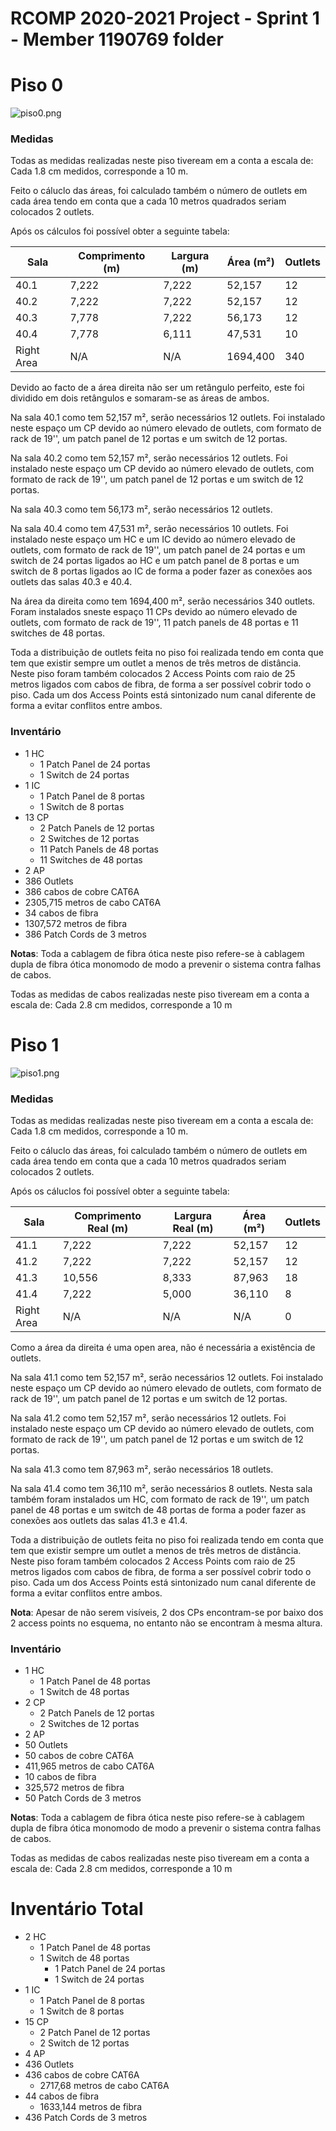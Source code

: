 RCOMP 2020-2021 Project - Sprint 1 - Member 1190769 folder
===========================================

# Piso 0 #
![piso0.png](piso0.png)

### Medidas ###

Todas as medidas realizadas neste piso tiveream em a conta a escala de:
Cada 1.8 cm medidos, corresponde a 10 m.

Feito o cáluclo das áreas, foi calculado também o número de outlets em cada área tendo em conta que
a cada 10 metros quadrados seriam colocados 2 outlets.

Após os cálculos foi possível obter a seguinte tabela:

| Sala | Comprimento (m) | Largura (m) | Área (m²) | Outlets |
|----------|---------|---------|----------|---------|
| 40.1 | 7,222 | 7,222 | 52,157 | 12 |
| 40.2 | 7,222 | 7,222 | 52,157 | 12 |
| 40.3 | 7,778 | 7,222 | 56,173 | 12 |
| 40.4 | 7,778 | 6,111 | 47,531 | 10 |
| Right Area | N/A | N/A | 1694,400 | 340 |

Devido ao facto de a área direita não ser um retângulo perfeito,
este foi dividido em dois retângulos e somaram-se as áreas de ambos.

Na sala 40.1 como tem 52,157 m², serão necessários 12 outlets.
Foi instalado neste espaço um CP devido ao número elevado de outlets, com formato de rack de 19'', um patch panel de 12 portas e um switch de 12 portas.

Na sala 40.2 como tem 52,157 m², serão necessários 12 outlets.
Foi instalado neste espaço um CP devido ao número elevado de outlets, com formato de rack de 19'', um patch panel de 12 portas e um switch de 12 portas.

Na sala 40.3 como tem 56,173 m², serão necessários 12 outlets.

Na sala 40.4 como tem 47,531 m², serão necessários 10 outlets.
Foi instalado neste espaço um HC e um IC devido ao número elevado de outlets, com formato de rack de 19'', um patch panel de 24 portas e um switch de 24 portas ligados ao HC e
um patch panel de 8 portas e um switch de 8 portas ligados ao IC de forma a poder fazer as conexões aos outlets das salas 40.3 e 40.4.

Na área da direita como tem 1694,400 m², serão necessários 340 outlets.
Foram instalados sneste espaço 11 CPs devido ao número elevado de outlets, com formato de rack de 19'', 11 patch panels de 48 portas e 11 switches de 48 portas.

Toda a distribuição de outlets feita no piso foi realizada tendo em conta que tem que existir sempre um outlet a menos de três metros de distância.
Neste piso foram também colocados 2 Access Points com raio de 25 metros ligados com cabos de fibra, de forma a ser possível cobrir todo o piso.
Cada um dos Access Points está sintonizado num canal diferente de forma a evitar conflitos entre ambos.

### Inventário ###
* 1 HC
    * 1 Patch Panel de 24 portas
    * 1 Switch de 24 portas
* 1 IC
    * 1 Patch Panel de 8 portas
    * 1 Switch de 8 portas
* 13 CP
    * 2 Patch Panels de 12 portas
    * 2 Switches de 12 portas
    * 11 Patch Panels de 48 portas
    * 11 Switches de 48 portas
* 2 AP
* 386 Outlets
* 386 cabos de cobre CAT6A
* 2305,715 metros de cabo CAT6A
* 34 cabos de fibra
* 1307,572 metros de fibra
* 386 Patch Cords de 3 metros

**Notas**: Toda a cablagem de fibra ótica neste piso refere-se à cablagem dupla de fibra ótica monomodo de modo a prevenir o sistema contra falhas de cabos.

Todas as medidas de cabos realizadas neste piso tiveream em a conta a escala de:
Cada 2.8 cm medidos, corresponde a 10 m

# Piso 1 #
![piso1.png](piso1.png)

### Medidas ###

Todas as medidas realizadas neste piso tiveream em a conta a escala de:
Cada 1.8 cm medidos, corresponde a 10 m.

Feito o cáluclo das áreas, foi calculado também o número de outlets em cada área tendo em conta que
a cada 10 metros quadrados seriam colocados 2 outlets.

Após os cáluclos foi possível obter a seguinte tabela:

| Sala | Comprimento Real (m) | Largura Real (m) | Área (m²) | Outlets |
|----------|---------|---------|----------|---------|
| 41.1 | 7,222 | 7,222 | 52,157 | 12 |
| 41.2 | 7,222 | 7,222 | 52,157 | 12 |
| 41.3 | 10,556 | 8,333 | 87,963 | 18 |
| 41.4 | 7,222 | 5,000 | 36,110 | 8 |
| Right Area | N/A | N/A | N/A | 0 |

Como a área da direita é uma open area, não é necessária a existência de outlets.

Na sala 41.1 como tem 52,157 m², serão necessários 12 outlets.
Foi instalado neste espaço um CP devido ao número elevado de outlets, com formato de rack de 19'', um patch panel de 12 portas e um switch de 12 portas.

Na sala 41.2 como tem 52,157 m², serão necessários 12 outlets.
Foi instalado neste espaço um CP devido ao número elevado de outlets, com formato de rack de 19'', um patch panel de 12 portas e um switch de 12 portas.

Na sala 41.3 como tem 87,963 m², serão necessários 18 outlets.

Na sala 41.4 como tem 36,110 m², serão necessários 8 outlets.
Nesta sala também foram instalados um HC, com formato de rack de 19'', um patch panel de 48 portas e um switch de 48 portas de forma a poder fazer as conexões aos outlets
das salas 41.3 e 41.4.

Toda a distribuição de outlets feita no piso foi realizada tendo em conta que tem que existir sempre um outlet a menos de três metros de distância.
Neste piso foram também colocados 2 Access Points com raio de 25 metros ligados com cabos de fibra, de forma a ser possível cobrir todo o piso.
Cada um dos Access Points está sintonizado num canal diferente de forma a evitar conflitos entre ambos.

**Nota**: Apesar de não serem visíveis, 2 dos CPs encontram-se por baixo dos 2 access points no esquema, no entanto não se encontram à mesma altura.

### Inventário ###
* 1 HC
    * 1 Patch Panel de 48 portas
    * 1 Switch de 48 portas
* 2 CP
  * 2 Patch Panels de 12 portas
  * 2 Switches de 12 portas
* 2 AP
* 50 Outlets
* 50 cabos de cobre CAT6A
* 411,965 metros de cabo CAT6A
* 10 cabos de fibra
* 325,572 metros de fibra
* 50 Patch Cords de 3 metros

**Notas**: Toda a cablagem de fibra ótica neste piso refere-se à cablagem dupla de fibra ótica monomodo de modo a prevenir o sistema contra falhas de cabos.

Todas as medidas de cabos realizadas neste piso tiveream em a conta a escala de:
Cada 2.8 cm medidos, corresponde a 10 m

# Inventário Total #

* 2 HC
  * 1 Patch Panel de 48 portas
  * 1 Switch de 48 portas
    * 1 Patch Panel de 24 portas
    * 1 Switch de 24 portas
* 1 IC
    * 1 Patch Panel de 8 portas
    * 1 Switch de 8 portas
* 15 CP
  * 2 Patch Panel de 12 portas
  * 2 Switch de 12 portas
* 4 AP
* 436 Outlets
* 436 cabos de cobre CAT6A
  * 2717,68 metros de cabo CAT6A
* 44 cabos de fibra
  * 1633,144 metros de fibra
* 436 Patch Cords de 3 metros